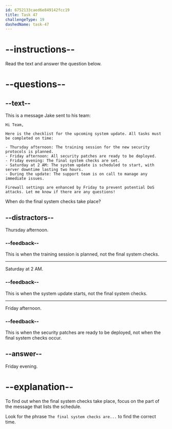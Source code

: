 ```yaml
---
id: 6752133caed6e849142fcc19
title: Task 47
challengeType: 19
dashedName: task-47
---
```

<!-- READING -->

# --instructions--

Read the text and answer the question below.

# --questions--

## --text--

This is a message Jake sent to his team:

`Hi Team,`

`Here is the checklist for the upcoming system update. All tasks must be completed on time:`

`- Thursday afternoon: The training session for the new security protocols is planned.`\
`- Friday afternoon: All security patches are ready to be deployed.`\
`- Friday evening: The final system checks are set.`\
`- Saturday at 2 AM: The system update is scheduled to start, with server downtime lasting two hours.`\
`- During the update: The support team is on call to manage any immediate issues.`

`Firewall settings are enhanced by Friday to prevent potential DoS attacks. Let me know if there are any questions!`

When do the final system checks take place?

## --distractors--

Thursday afternoon.

### --feedback--

This is when the training session is planned, not the final system checks.

---

Saturday at 2 AM.

### --feedback--

This is when the system update starts, not the final system checks.

---

Friday afternoon.

### --feedback--

This is when the security patches are ready to be deployed, not when the final system checks occur.

## --answer--

Friday evening.

# --explanation--

To find out when the final system checks take place, focus on the part of the message that lists the schedule. 

Look for the phrase `The final system checks are...` to find the correct time.

